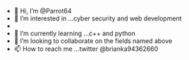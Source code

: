 - 👋 Hi, I’m @Parrot64
- 👀 I’m interested in ...cyber security and web development
-
- 🌱 I’m currently learning ...c++ and python
- 💞️ I’m looking to collaborate on the fields named above
- 📫 How to reach me ...twitter @brianka94362660

<!---
Parrot64/Parrot64 is a ✨ special ✨ repository because its `README.md` (this file) appears on your GitHub profile.
You can click the Preview link to take a look at your changes.
--->
